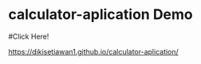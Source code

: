 # calculator-aplication Demo 

#Click Here!

https://dikisetiawan1.github.io/calculator-aplication/
